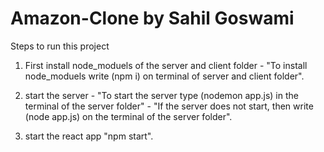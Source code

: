 # Amazon-Clone by Sahil Goswami

Steps to run this project

1. First install node_moduels of the server and client folder - "To install node_moduels write (npm i) on terminal of server and client folder".

2. start the server - "To start the server type (nodemon app.js) in the terminal of the server folder" - "If the server does not start, then write (node app.js) on the terminal of the server folder".

3. start the react app "npm start".
